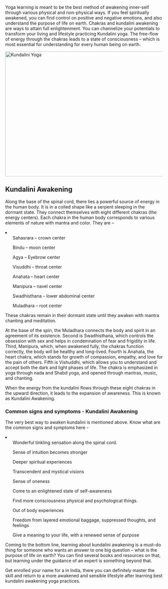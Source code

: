 <p>Yoga learning is meant to be the best method of awakening inner-self through various physical and non-physical ways. If you feel spiritually awakened, you can find control on positive and negative emotions, and also understand the purpose of life on earth. Chakras and kundalini awakening are ways to attain full enlightenment. You can channelize your potentials to transform your living and lifestyle practicing  Kundalini yoga. The free-flow of energy through the chakras leads to a state of consciousness – which is most essential for understanding for every human being on earth.</p>
<img src="https://rishikeshvinyasayogaschool.com/wp-content/uploads/2019/09/Vinyasa-Yoga-School-Bali-Location-1-500x350.jpg" height="400" width="600" alt="Kundalini Yoga"/>

<h2>Kundalini Awakening</h2>

<p>Along the base of the spinal cord, there lies a powerful source of energy in the human body.  It is in a coiled shape like a serpent sleeping in the dormant state. They connect themselves with eight different chakras (the energy centers). Each chakra in the human body corresponds to various elements of nature with mantra and color. They are –</p>
<li>
<ul>Sahasrara – crown center</ul>
<ul>Bindu – moon center</ul>
<ul>Agya – Eyebrow center</ul>
<ul>Visuddhi – throat center</ul>
<ul>Anahata – heart center</ul>
<ul>Manipura – navel center</ul>
<ul>Swadhisthana – lower abdominal center</ul>
<ul>Muladhara – root center</ul>
</li>
<p>These chakras remain in their dormant state until they awaken with mantra chanting and meditation.</p> 

<p>At the base of the spin, the Muladhara connects the body and spirit in an agreement of its existence. Second is Swadhisthana, which controls the obsession with sex and helps in condemnation of fear and frigidity in life. Third, Manipura, which, when awakened fully, the chakras function correctly, the body will be healthy and long-lived. Fourth is Anahata, the heart chakra, which stands for growth of compassion, empathy, and love for the pain of others. Fifth is Vishuddhi, which allows you to understand and accept both the dark and light phases of life. The chakra is emphasized in yoga through nada and Shabd yoga, and opened through mantras, music, and chanting.</p> 

<p>When the energy from the kundalini flows through these eight chakras in the upward direction, it leads to the expansion of awareness. This is known as Kundalini Awakening.</p>  

<h3>Common signs and symptoms - Kundalini Awakening</h3> 

<p>The very best way to awaken kundalini is mentioned above. Know what are the common signs and symptoms here -</p>  
<li>
<ul>Wonderful tinkling sensation along the spinal cord.</ul>
<ul>Sense of intuition becomes stronger</ul>
<ul>Deeper spiritual experiences</ul>
<ul>Transcendent and mystical visions</ul>
<ul>Sense of oneness</ul>
<ul>Come to an enlightened state of self-awareness</ul>
<ul>Find more consciousness physical and psychological things.</ul> 
<ul>Out of body experiences</ul>
<ul>Freedom from layered emotional baggage, suppressed thoughts, and feelings</ul>
<ul>Give a meaning to your life, with a renewed sense of purpose</ul>
</li>
<p>Coming to the bottom line, learning about kundalini awakening is a must-do thing for someone who wants an answer to one big question – what is the purpose of life on earth? You can find several books and resources on that, but learning under the guidance of an expert is something beyond that.</p> 

<p>Get enrolled your name for a <a href="https://rishikeshvinyasayogaschool.com/yoga-teacher-training-india/"yoga teacher training></a> in India, there you can definitely master the skill and return to a more awakened and sensible lifestyle after learning best kundalini awakening yoga practices.</p>
